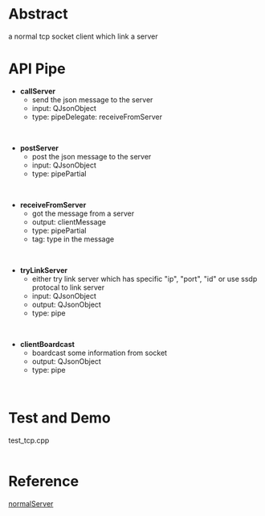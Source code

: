 # Abstract
a normal tcp socket client which link a server

# API Pipe
* **callServer**  
    - send the json message to the server  
    - input: QJsonObject  
    - type: pipeDelegate: receiveFromServer  
</br>

* **postServer**  
    - post the json message to the server  
    - input: QJsonObject  
    - type: pipePartial  
</br>

* **receiveFromServer**  
    - got the message from a server  
    - output: clientMessage  
    - type: pipePartial  
    - tag: type in the message  
</br>

* **tryLinkServer**  
    - either try link server which has specific "ip", "port", "id" or use ssdp protocal to link server  
    - input: QJsonObject  
    - output: QJsonObject  
    - type: pipe  
</br>

* **clientBoardcast**  
    - boardcast some information from socket  
    - output: QJsonObject  
    - type: pipe  
</br>

# Test and Demo
test_tcp.cpp  
</br>

# Reference
[normalServer](normalServer.md)